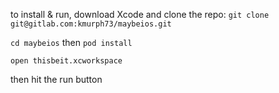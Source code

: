to install & run, download Xcode and clone the repo: `git clone git@gitlab.com:kmurph73/maybeios.git`

`cd maybeios` then `pod install`

`open thisbeit.xcworkspace`

then hit the run button
